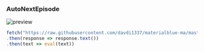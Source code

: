 ### AutoNextEpisode
![preview](https://user-images.githubusercontent.com/66253422/182677381-75d67242-5619-4aba-8be9-900ac08a7510.png)
```js
fetch("https://raw.githubusercontent.com/davdi1337/materialblue-ma/master/script/autoNextEpisode.js")
.then(response => response.text())
.then(text => eval(text))
```
